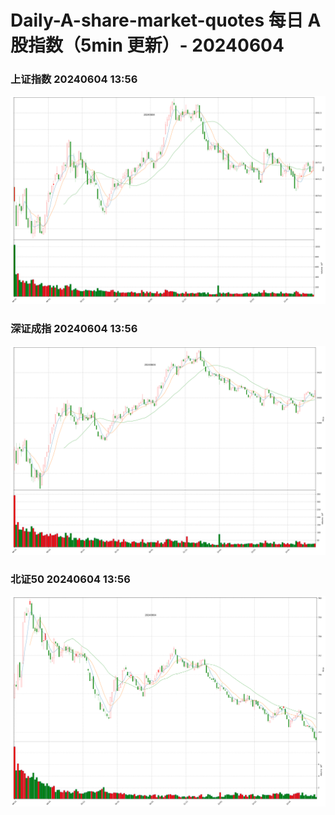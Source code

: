 
# Daily-A-share-market-quotes 每日 A 股指数（5min 更新）- 20240604

### 上证指数 20240604 13:56
![](./fig/2024/6/20240604-sh000001.png)

### 深证成指 20240604 13:56
![](./fig/2024/6/20240604-sz399001.png)

### 北证50 20240604 13:56
![](./fig/2024/6/20240604-bj899050.png)
